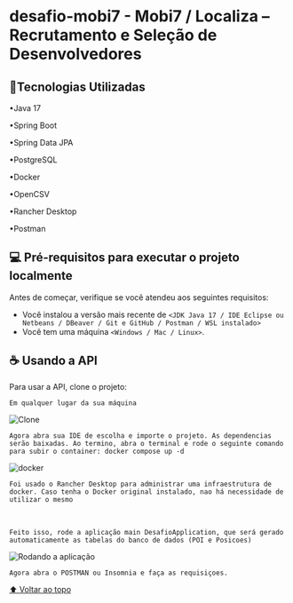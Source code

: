 # desafio-mobi7 - Mobi7 / Localiza – Recrutamento e Seleção de Desenvolvedores

## 🚀Tecnologias Utilizadas
<p>•Java 17</p>
<p>•Spring Boot</p>
<p>•Spring Data JPA</p>
<p>•PostgreSQL</p>
<p>•Docker</p>
<p>•OpenCSV</p>
<p>•Rancher Desktop</p>
<p>•Postman</p>

## 💻 Pré-requisitos para executar o projeto localmente

Antes de começar, verifique se você atendeu aos seguintes requisitos:
<!---Estes são apenas requisitos de exemplo. Adicionar, duplicar ou remover conforme necessário--->
* Você instalou a versão mais recente de `<JDK Java 17 / IDE Eclipse ou Netbeans / DBeaver / Git e GitHub / Postman / WSL instalado>`
* Você tem uma máquina `<Windows / Mac / Linux>`.

## ☕ Usando a API

Para usar a API, clone o projeto:

```
Em qualquer lugar da sua máquina
```
<img src="https://i.imgur.com/hLymkll.png" alt="Clone">


```
Agora abra sua IDE de escolha e importe o projeto. As dependencias serão baixadas. Ao termino, abra o terminal e rode o seguinte comando para subir o container: docker compose up -d
```

<img src="https://i.imgur.com/kAj1H3R.png" alt="docker">

```
Foi usado o Rancher Desktop para administrar uma infraestrutura de docker. Caso tenha o Docker original instalado, nao há necessidade de utilizar o mesmo
```
<br>

```
Feito isso, rode a aplicação main DesafioApplication, que será gerado automaticamente as tabelas do banco de dados (POI e Posicoes)
```
<img src="https://i.imgur.com/cA1LDBm.png" alt="Rodando a aplicação">

```
Agora abra o POSTMAN ou Insomnia e faça as requisiçoes.
```

[⬆ Voltar ao topo](#nome-do-projeto)<br>
